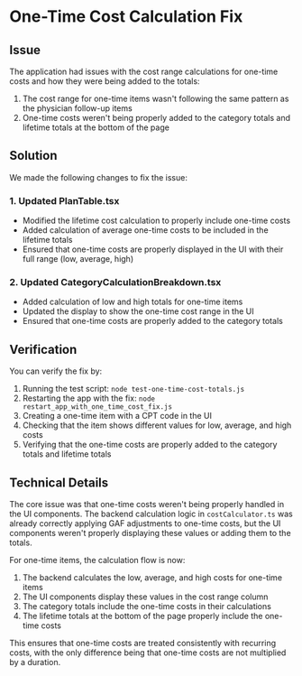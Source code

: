 # One-Time Cost Calculation Fix

## Issue

The application had issues with the cost range calculations for one-time costs and how they were being added to the totals:

1. The cost range for one-time items wasn't following the same pattern as the physician follow-up items
2. One-time costs weren't being properly added to the category totals and lifetime totals at the bottom of the page

## Solution

We made the following changes to fix the issue:

### 1. Updated PlanTable.tsx

- Modified the lifetime cost calculation to properly include one-time costs
- Added calculation of average one-time costs to be included in the lifetime totals
- Ensured that one-time costs are properly displayed in the UI with their full range (low, average, high)

### 2. Updated CategoryCalculationBreakdown.tsx

- Added calculation of low and high totals for one-time items
- Updated the display to show the one-time cost range in the UI
- Ensured that one-time costs are properly added to the category totals

## Verification

You can verify the fix by:

1. Running the test script: `node test-one-time-cost-totals.js`
2. Restarting the app with the fix: `node restart_app_with_one_time_cost_fix.js`
3. Creating a one-time item with a CPT code in the UI
4. Checking that the item shows different values for low, average, and high costs
5. Verifying that the one-time costs are properly added to the category totals and lifetime totals

## Technical Details

The core issue was that one-time costs weren't being properly handled in the UI components. The backend calculation logic in `costCalculator.ts` was already correctly applying GAF adjustments to one-time costs, but the UI components weren't properly displaying these values or adding them to the totals.

For one-time items, the calculation flow is now:

1. The backend calculates the low, average, and high costs for one-time items
2. The UI components display these values in the cost range column
3. The category totals include the one-time costs in their calculations
4. The lifetime totals at the bottom of the page properly include the one-time costs

This ensures that one-time costs are treated consistently with recurring costs, with the only difference being that one-time costs are not multiplied by a duration.
